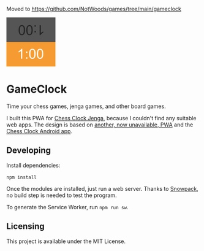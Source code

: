 Moved to https://github.com/NotWoods/games/tree/main/gameclock

<img src="public/icons/app.svg" width="128" height="128" alt="">

# GameClock

Time your chess games, jenga games, and other board games.

I built this PWA for
[Chess Clock Jenga](https://www.youtube.com/watch?v=YN_F9bNuF0I), because I
couldn't find any suitable web apps. The design is based on
[another, now unavailable, PWA](https://appsco.pe/app/gameclock) and the
[Chess Clock Android app](https://play.google.com/store/apps/details?id=com.chess.clock&hl=en).

## Developing

Install dependencies:

```shell
npm install
```

Once the modules are installed, just run a web server. Thanks to
[Snowpack](https://www.snowpack.dev), no build step is needed to test the
program.

To generate the Service Worker, run `npm run sw`.

## Licensing

This project is available under the MIT License.
